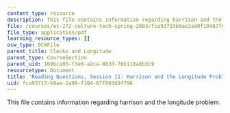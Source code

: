 ```yaml
---
content_type: resource
description: This file contains information regarding harrison and the longitude problem.
file: /courses/es-272-culture-tech-spring-2003/fca93713b9ae2a90f10467f093d9f796_MITES_272S03_q11.pdf
file_type: application/pdf
learning_resource_types: []
ocw_type: OCWFile
parent_title: Clocks and Longitude
parent_type: CourseSection
parent_uid: 160bca93-f3e8-a2ca-883d-76b118a8b3c9
resourcetype: Document
title: 'Reading Questions, Session 11: Harrison and the Longitude Problem'
uid: fca93713-b9ae-2a90-f104-67f093d9f796
---
```

This file contains information regarding harrison and the longitude problem.


